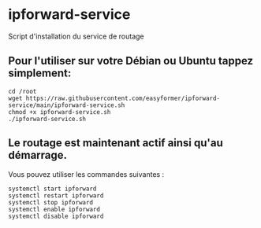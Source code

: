 # ipforward-service
Script d'installation du service de routage

## Pour l'utiliser sur votre Débian ou Ubuntu tappez simplement:
    
    cd /root
    wget https://raw.githubusercontent.com/easyformer/ipforward-service/main/ipforward-service.sh
    chmod +x ipforward-service.sh
    ./ipforward-service.sh

## Le routage est maintenant actif ainsi qu'au démarrage.
Vous pouvez utiliser les commandes suivantes :
    
    systemctl start ipforward
    systemctl restart ipforward
    systemctl stop ipforward
    systemctl enable ipforward
    systemctl disable ipforward
